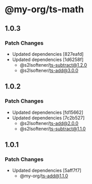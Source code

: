 # @my-org/ts-math

## 1.0.3

### Patch Changes

- Updated dependencies [827eafd]
- Updated dependencies [1d6258f]
  - @s2lsoftener/ts-subtract@1.2.0
  - @s2lsoftener/ts-add@3.0.0

## 1.0.2

### Patch Changes

- Updated dependencies [fd15662]
- Updated dependencies [7c2b527]
  - @s2lsoftener/ts-add@2.0.0
  - @s2lsoftener/ts-subtract@1.1.0

## 1.0.1

### Patch Changes

- Updated dependencies [5aff7f7]
  - @my-org/ts-add@1.1.0
